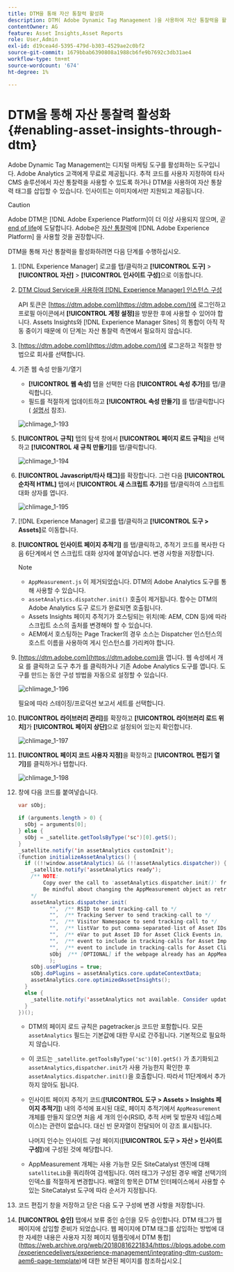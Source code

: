 ```yaml
---
title: DTM을 통해 자산 통찰력 활성화
description: DTM( Adobe Dynamic Tag Management )을 사용하여 자산 통찰력을 활성화하는 방법을 알아봅니다.
contentOwner: AG
feature: Asset Insights,Asset Reports
role: User,Admin
exl-id: d19cea4d-5395-479d-b303-4529ae2c0bf2
source-git-commit: 1679bbab6390808a1988cb6fe9b7692c3db31ae4
workflow-type: tm+mt
source-wordcount: '674'
ht-degree: 1%

---
```


# DTM을 통해 자산 통찰력 활성화 {#enabling-asset-insights-through-dtm}

Adobe Dynamic Tag Management는 디지털 마케팅 도구를 활성화하는 도구입니다. Adobe Analytics 고객에게 무료로 제공됩니다. 추적 코드를 사용자 지정하여 타사 CMS 솔루션에서 자산 통찰력을 사용할 수 있도록 하거나 DTM을 사용하여 자산 통찰력 태그를 삽입할 수 있습니다. 인사이트는 이미지에서만 지원되고 제공됩니다.

>[!CAUTION]
>
>Adobe DTM은 [!DNL Adobe Experience Platform]이 더 이상 사용되지 않으며, 곧 [end of life](https://medium.com/launch-by-adobe/dtm-plans-for-a-sunset-3c6aab003a6f)에 도달합니다. Adobe은 [자산 통찰력](https://experienceleague.adobe.com/docs/experience-manager-learn/assets/advanced/asset-insights-launch-tutorial.html)에 [!DNL Adobe Experience Platform] 을 사용할 것을 권장합니다.

DTM을 통해 자산 통찰력을 활성화하려면 다음 단계를 수행하십시오.

1. [!DNL Experience Manager] 로고를 탭/클릭하고 **[!UICONTROL 도구]** > **[!UICONTROL 자산]** > **[!UICONTROL 인사이트 구성]**&#x200B;으로 이동합니다.
1. [DTM Cloud Service을 사용하여 [!DNL Experience Manager] 인스턴스 구성](../sites-administering/dtm.md)

   API 토큰은 [https://dtm.adobe.com](https://dtm.adobe.com/)에 로그인하고 프로필 아이콘에서 **[!UICONTROL 계정 설정]**&#x200B;을 방문한 후에 사용할 수 있어야 합니다. Assets Insights와 [!DNL Experience Manager Sites] 의 통합이 아직 작동 중이기 때문에 이 단계는 자산 통찰력 측면에서 필요하지 않습니다.

1. [https://dtm.adobe.com](https://dtm.adobe.com/)에 로그온하고 적절한 방법으로 회사를 선택합니다.
1. 기존 웹 속성 만들기/열기

   * **[!UICONTROL 웹 속성]** 탭을 선택한 다음 **[!UICONTROL 속성 추가]**&#x200B;를 탭/클릭합니다.
   * 필드를 적절하게 업데이트하고 **[!UICONTROL 속성 만들기]** 를 탭/클릭합니다( [설명서](https://helpx.adobe.com/experience-manager/using/dtm.html) 참조).

   ![chlimage_1-193](assets/chlimage_1-193.png)

1. **[!UICONTROL 규칙]** 탭의 탐색 창에서 **[!UICONTROL 페이지 로드 규칙]**&#x200B;을 선택하고 **[!UICONTROL 새 규칙 만들기]**&#x200B;를 탭/클릭합니다.

   ![chlimage_1-194](assets/chlimage_1-194.png)

1. **[!UICONTROL Javascript/타사 태그]**&#x200B;를 확장합니다. 그런 다음 **[!UICONTROL 순차적 HTML]** 탭에서 **[!UICONTROL 새 스크립트 추가]**&#x200B;를 탭/클릭하여 스크립트 대화 상자를 엽니다.

   ![chlimage_1-195](assets/chlimage_1-195.png)

1. [!DNL Experience Manager] 로고를 탭/클릭하고 **[!UICONTROL 도구 > Assets]**&#x200B;로 이동합니다.
1. **[!UICONTROL 인사이트 페이지 추적기]** 를 탭/클릭하고, 추적기 코드를 복사한 다음 6단계에서 연 스크립트 대화 상자에 붙여넣습니다. 변경 사항을 저장합니다.

   >[!NOTE]
   >
   >* `AppMeasurement.js` 이 제거되었습니다. DTM의 Adobe Analytics 도구를 통해 사용할 수 있습니다.
   >* `assetAnalytics.dispatcher.init()` 호출이 제거됩니다. 함수는 DTM의 Adobe Analytics 도구 로드가 완료되면 호출됩니다.
   >* Assets Insights 페이지 추적기가 호스팅되는 위치(예: AEM, CDN 등)에 따라 스크립트 소스의 출처를 변경해야 할 수 있습니다.
   >* AEM에서 호스팅하는 Page Tracker의 경우 소스는 Dispatcher 인스턴스의 호스트 이름을 사용하여 게시 인스턴스를 가리켜야 합니다.


1. [https://dtm.adobe.com](https://dtm.adobe.com)을 엽니다. 웹 속성에서 개요 를 클릭하고 도구 추가 를 클릭하거나 기존 Adobe Analytics 도구를 엽니다. 도구를 만드는 동안 구성 방법을 자동으로 설정할 수 있습니다.

   ![chlimage_1-196](assets/chlimage_1-196.png)

   필요에 따라 스테이징/프로덕션 보고서 세트를 선택합니다.

1. **[!UICONTROL 라이브러리 관리]**&#x200B;를 확장하고 **[!UICONTROL 라이브러리 로드 위치]**&#x200B;가 **[!UICONTROL 페이지 상단]**&#x200B;으로 설정되어 있는지 확인합니다.

   ![chlimage_1-197](assets/chlimage_1-197.png)

1. **[!UICONTROL 페이지 코드 사용자 지정]**&#x200B;을 확장하고 **[!UICONTROL 편집기 열기]**&#x200B;를 클릭하거나 탭합니다.

   ![chlimage_1-198](assets/chlimage_1-198.png)

1. 창에 다음 코드를 붙여넣습니다.

   ```java
   var sObj;
   
   if (arguments.length > 0) {
     sObj = arguments[0];
   } else {
     sObj = _satellite.getToolsByType('sc')[0].getS();
   }
   _satellite.notify('in assetAnalytics customInit');
   (function initializeAssetAnalytics() {
     if ((!!window.assetAnalytics) && (!!assetAnalytics.dispatcher)) {
       _satellite.notify('assetAnalytics ready');
       /** NOTE:
           Copy over the call to 'assetAnalytics.dispatcher.init()' from Assets Pagetracker
           Be mindful about changing the AppMeasurement object as retrieved above.
       */
       assetAnalytics.dispatcher.init(
             "",  /** RSID to send tracking-call to */
             "",  /** Tracking Server to send tracking-call to */
             "",  /** Visitor Namespace to send tracking-call to */
             "",  /** listVar to put comma-separated-list of Asset IDs for Asset Impression Events in tracking-call, e.g. 'listVar1' */
             "",  /** eVar to put Asset ID for Asset Click Events in, e.g. 'eVar3' */
             "",  /** event to include in tracking-calls for Asset Impression Events, e.g. 'event8' */
             "",  /** event to include in tracking-calls for Asset Click Events, e.g. 'event7' */
             sObj  /** [OPTIONAL] if the webpage already has an AppMeasurement object, please include the object here. If unspecified, Pagetracker Core shall create its own AppMeasurement object */
             );
       sObj.usePlugins = true;
       sObj.doPlugins = assetAnalytics.core.updateContextData;
       assetAnalytics.core.optimizedAssetInsights();
     }
     else {
       _satellite.notify('assetAnalytics not available. Consider updating the Custom Page Code', 4);
     }
   })();
   ```

   * DTM의 페이지 로드 규칙은 pagetracker.js 코드만 포함합니다. 모든 `assetAnalytics` 필드는 기본값에 대한 무시로 간주됩니다. 기본적으로 필요하지 않습니다.
   * 이 코드는 `_satellite.getToolsByType('sc')[0].getS()` 가 초기화되고 `assetAnalytics,dispatcher.init`가 사용 가능한지 확인한 후 `assetAnalytics.dispatcher.init()`을 호출합니다. 따라서 11단계에서 추가하지 않아도 됩니다.
   * 인사이트 페이지 추적기 코드(**[!UICONTROL 도구 > Assets > Insights 페이지 추적기]**) 내의 주석에 표시된 대로, 페이지 추적기에서 `AppMeasurement` 개체를 만들지 않으면 처음 세 개의 인수(RSID, 추적 서버 및 방문자 네임스페이스)는 관련이 없습니다. 대신 빈 문자열이 전달되어 이 강조 표시됩니다.

      나머지 인수는 인사이트 구성 페이지(**[!UICONTROL 도구 > 자산 > 인사이트 구성]**)에 구성된 것에 해당합니다.

   * AppMeasurement 개체는 사용 가능한 모든 SiteCatalyst 엔진에 대해 `satelliteLib`을 쿼리하여 검색됩니다. 여러 태그가 구성된 경우 배열 선택기의 인덱스를 적절하게 변경합니다. 배열의 항목은 DTM 인터페이스에서 사용할 수 있는 SiteCatalyst 도구에 따라 순서가 지정됩니다.

1. 코드 편집기 창을 저장하고 닫은 다음 도구 구성에 변경 사항을 저장합니다.
1. **[!UICONTROL 승인]** 탭에서 보류 중인 승인을 모두 승인합니다. DTM 태그가 웹 페이지에 삽입할 준비가 되었습니다. 웹 페이지에 DTM 태그를 삽입하는 방법에 대한 자세한 내용은 사용자 지정 페이지 템플릿에서 DTM 통합](https://web.archive.org/web/20180816221834/https://blogs.adobe.com/experiencedelivers/experience-management/integrating-dtm-custom-aem6-page-template)에 대한 보관된 페이지를 참조하십시오.[
